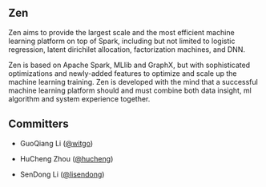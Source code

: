 ## Zen

Zen aims to provide the largest scale and the most efficient machine learning platform on top of Spark, including but not limited to logistic regression, latent dirichilet allocation, factorization machines, and DNN.

Zen is based on Apache Spark, MLlib and GraphX, but with sophisticated optimizations and newly-added features to optimize and scale up the machine learning training. Zen is developed with the mind that a successful machine learning platform should and must combine both data insight, ml algorithm and system experience together.

## Committers

* GuoQiang Li ([@witgo](https://github.com/witgo))

* HuCheng Zhou ([@hucheng](https://github.com/hucheng))

* SenDong Li ([@lisendong](https://github.com/lisendong))